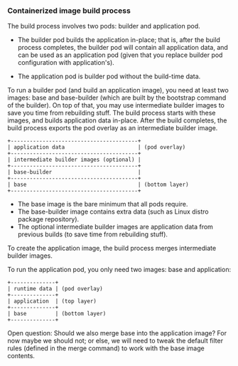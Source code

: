 ### Containerized image build process

The build process involves two pods: builder and application pod.

* The builder pod builds the application in-place; that is, after the
  build process completes, the builder pod will contain all application
  data, and can be used as an application pod (given that you replace
  builder pod configuration with application's).

* The application pod is builder pod without the build-time data.

To run a builder pod (and build an application image), you need at least
two images: base and base-builder (which are built by the bootstrap
command of the builder).  On top of that, you may use intermediate
builder images to save you time from rebuilding stuff.  The build
process starts with these images, and builds application data in-place.
After the build completes, the build process exports the pod overlay as
an intermediate builder image.

    +----------------------------------------+
    | application data                       | (pod overlay)
    +----------------------------------------+
    | intermediate builder images (optional) |
    +----------------------------------------+
    | base-builder                           |
    +----------------------------------------+
    | base                                   | (bottom layer)
    +----------------------------------------+

* The base image is the bare minimum that all pods require.
* The base-builder image contains extra data (such as Linux distro
  package repository).
* The optional intermediate builder images are application data from
  previous builds (to save time from rebuilding stuff).

To create the application image, the build process merges intermediate
builder images.

To run the application pod, you only need two images: base and
application:

    +--------------+
    | runtime data | (pod overlay)
    +--------------+
    | application  | (top layer)
    +--------------+
    | base         | (bottom layer)
    +--------------+

Open question: Should we also merge base into the application image?
For now maybe we should not; or else, we will need to tweak the default
filter rules (defined in the merge command) to work with the base image
contents.
